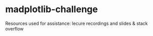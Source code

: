 # madplotlib-challenge
Resources used for assistance: lecure recordings and slides & stack overflow
